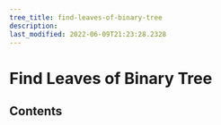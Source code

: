 ```yaml
---
tree_title: find-leaves-of-binary-tree
description: 
last_modified: 2022-06-09T21:23:28.2328
---
```


# Find Leaves of Binary Tree

## Contents
